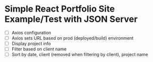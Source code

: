 # Simple React Portfolio Site Example/Test with JSON Server

- [ ] Axios configuration
- [ ] Axios sets URL based on prod (deployed/build) environment
- [ ] Display project info
- [ ] Filter based on client name
- [ ] Sort by date, client (removed when filtering by client), project name
